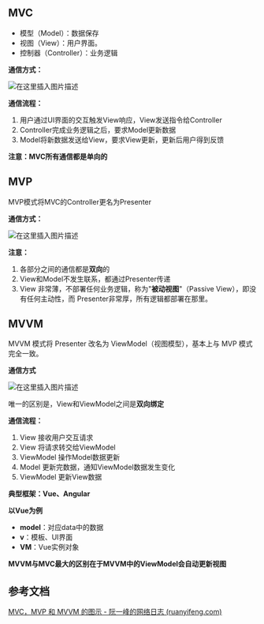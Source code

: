 ## MVC

 - 模型（Model）：数据保存
 - 视图（View）：用户界面。
 - 控制器（Controller）：业务逻辑



**通信方式：**

![在这里插入图片描述](https://img-blog.csdnimg.cn/758442b6d77a4bda99d4040f45e88c80.png?x-oss-process=image/watermark,type_d3F5LXplbmhlaQ,shadow_50,text_Q1NETiBARGF4MV8=,size_20,color_FFFFFF,t_70,g_se,x_16)




**通信流程：**

1. 用户通过UI界面的交互触发View响应，View发送指令给Controller
2. Controller完成业务逻辑之后，要求Model更新数据
3. Model将新数据发送给View，要求View更新，更新后用户得到反馈


**注意：MVC所有通信都是单向的**





## MVP

MVP模式将MVC的Controller更名为Presenter



**通信方式：**

![在这里插入图片描述](https://img-blog.csdnimg.cn/73b7d51358194190a0c59b1ad3371da2.png?x-oss-process=image/watermark,type_d3F5LXplbmhlaQ,shadow_50,text_Q1NETiBARGF4MV8=,size_20,color_FFFFFF,t_70,g_se,x_16)




**注意：**

1. 各部分之间的通信都是**双向**的
2. View和Model不发生联系，都通过Presenter传递
3. View 非常薄，不部署任何业务逻辑，称为"**被动视图**"（Passive View），即没有任何主动性，而 Presenter非常厚，所有逻辑都部署在那里。



## MVVM

MVVM 模式将 Presenter 改名为 ViewModel（视图模型），基本上与 MVP 模式完全一致。



**通信方式**

![在这里插入图片描述](https://img-blog.csdnimg.cn/5aa6aed40a8a4a39b2801ff8162a2419.png?x-oss-process=image/watermark,type_d3F5LXplbmhlaQ,shadow_50,text_Q1NETiBARGF4MV8=,size_20,color_FFFFFF,t_70,g_se,x_16)



唯一的区别是，View和ViewModel之间是**双向绑定**



**通信流程：**

1. View 接收用户交互请求
2. View 将请求转交给ViewModel
3. ViewModel 操作Model数据更新
4. Model 更新完数据，通知ViewModel数据发生变化
5. ViewModel 更新View数据



**典型框架：Vue、Angular**



**以Vue为例**

- **model**：对应data中的数据
- **v**：模板、UI界面
- **VM**：Vue实例对象



**MVVM与MVC最大的区别在于MVVM中的ViewModel会自动更新视图**



## 参考文档

[MVC，MVP 和 MVVM 的图示 - 阮一峰的网络日志 (ruanyifeng.com)](https://www.ruanyifeng.com/blog/2015/02/mvcmvp_mvvm.html)